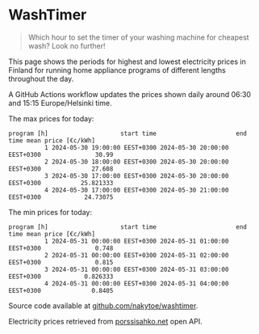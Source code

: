 
# WashTimer

> Which hour to set the timer of your washing machine for cheapest wash? Look no further!

This page shows the periods for highest and lowest electricity prices in Finland 
for running home appliance programs of different lengths throughout the day. 

A GitHub Actions workflow updates the prices shown daily around 06:30 and 15:15 Europe/Helsinki time.

The max prices for today:

	program [h]                    start time                      end time mean price [€c/kWh]
	          1 2024-05-30 19:00:00 EEST+0300 2024-05-30 20:00:00 EEST+0300               30.99
	          2 2024-05-30 18:00:00 EEST+0300 2024-05-30 20:00:00 EEST+0300              27.608
	          3 2024-05-30 17:00:00 EEST+0300 2024-05-30 20:00:00 EEST+0300           25.821333
	          4 2024-05-30 17:00:00 EEST+0300 2024-05-30 21:00:00 EEST+0300            24.73075

The min prices for today:

	program [h]                    start time                      end time mean price [€c/kWh]
	          1 2024-05-31 00:00:00 EEST+0300 2024-05-31 01:00:00 EEST+0300               0.748
	          2 2024-05-31 00:00:00 EEST+0300 2024-05-31 02:00:00 EEST+0300               0.815
	          3 2024-05-31 00:00:00 EEST+0300 2024-05-31 03:00:00 EEST+0300            0.826333
	          4 2024-05-31 00:00:00 EEST+0300 2024-05-31 04:00:00 EEST+0300              0.8405


Source code available at [github.com/nakytoe/washtimer](https://github.com/nakytoe/washtimer).

Electricity prices retrieved from [porssisahko.net](https://porssisahko.net/api) open API.
